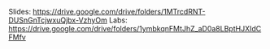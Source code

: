 Slides: https://drive.google.com/drive/folders/1MTrcdRNT-DUSnGnTcjwxuQjbx-VzhyOm
Labs: https://drive.google.com/drive/folders/1ymbkqnFMtJhZ_aD0a8LBptHJXIdCFMfv

